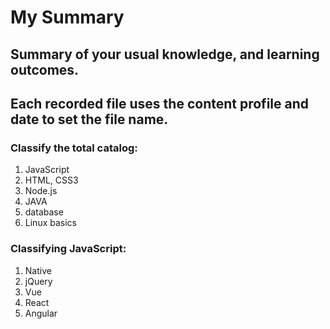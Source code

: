 # My Summary

## Summary of your usual knowledge, and learning outcomes.
## Each recorded file uses the content profile and date to set the file name.
### Classify the total catalog:
1. JavaScript
2. HTML, CSS3
3. Node.js
4. JAVA
5. database
6. Linux basics
### Classifying JavaScript:
1. Native
2. jQuery
3. Vue
4. React
5. Angular